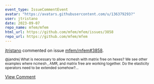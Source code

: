 ```yaml
---
event_type: IssueCommentEvent
avatar: "https://avatars.githubusercontent.com/u/136379293?"
user: jtristano
date: 2023-09-07
repo_name: mfem/mfem
html_url: https://github.com/mfem/mfem/issues/3858
repo_url: https://github.com/mfem/mfem
---
```


<a href='https://github.com/jtristano' target='_blank'>jtristano</a> commented on issue <a href='https://github.com/mfem/mfem/issues/3858' target='_blank'>mfem/mfem#3858</a>.

<small>@jandrej  What is necessary to allow ncmesh with matrix free on hexes?  We see other examples where ncmesh , AMR, and matrix free are working together.   Do the elasticity operators need to be extended somehow?...</small>

<a href='https://github.com/mfem/mfem/issues/3858' target='_blank'>View Comment</a>